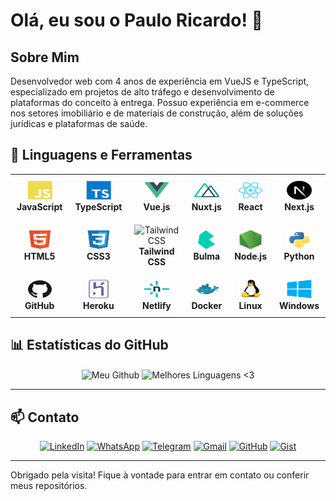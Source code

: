 # Olá, eu sou o Paulo Ricardo! 👋

## Sobre Mim

Desenvolvedor web com 4 anos de experiência em VueJS e TypeScript, especializado em projetos de alto tráfego e desenvolvimento de plataformas do conceito à entrega. Possuo experiência em e-commerce nos setores imobiliário e de materiais de construção, além de soluções jurídicas e plataformas de saúde.

## 🚀 Linguagens e Ferramentas

<div align="center">
  <table>
    <tr>
      <td align="center" style="padding: 10px;">
        <img alt="JavaScript" title="JavaScript" height="30" width="40" src="https://raw.githubusercontent.com/devicons/devicon/master/icons/javascript/javascript-plain.svg"/><br>
        <strong>JavaScript</strong>
      </td>
      <td align="center" style="padding: 10px;">
        <img alt="TypeScript" title="TypeScript" height="30" width="40" src="https://raw.githubusercontent.com/devicons/devicon/master/icons/typescript/typescript-plain.svg"/><br>
        <strong>TypeScript</strong>
      </td>
      <td align="center" style="padding: 10px;">
        <img alt="Vue.js" title="Vue.js" height="30" width="40" src="https://raw.githubusercontent.com/devicons/devicon/master/icons/vuejs/vuejs-original.svg"/><br>
        <strong>Vue.js</strong>
      </td>
      <td align="center" style="padding: 10px;">
        <img alt="Nuxt.js" title="Nuxt.js" height="30" width="40" src="https://raw.githubusercontent.com/devicons/devicon/master/icons/nuxtjs/nuxtjs-original.svg"/><br>
        <strong>Nuxt.js</strong>
      </td>
      <td align="center" style="padding: 10px;">
        <img alt="React" title="React" height="30" width="40" src="https://raw.githubusercontent.com/devicons/devicon/master/icons/react/react-original.svg"/><br>
        <strong>React</strong>
      </td>
      <td align="center" style="padding: 10px;">
        <img alt="Next.js" title="Next.js" height="30" width="40" src="https://raw.githubusercontent.com/devicons/devicon/master/icons/nextjs/nextjs-original.svg"/><br>
        <strong>Next.js</strong>
      </td>
    </tr>
    <tr>
      <td align="center" style="padding: 10px;">
        <img alt="HTML5" title="HTML5" height="30" width="40" src="https://raw.githubusercontent.com/devicons/devicon/master/icons/html5/html5-original.svg"/><br>
        <strong>HTML5</strong>
      </td>
      <td align="center" style="padding: 10px;">
        <img alt="CSS3" title="CSS3" height="30" width="40" src="https://raw.githubusercontent.com/devicons/devicon/master/icons/css3/css3-original.svg"/><br>
        <strong>CSS3</strong>
      </td>
      <td align="center" style="padding: 10px;">
        <img alt="Tailwind CSS" title="Tailwind CSS" height="30" width="40" src="https://raw.githubusercontent.com/devicons/devicon/master/icons/tailwindcss
/tailwindcss-original.svg"/><br>
        <strong>Tailwind CSS</strong>
      </td>
      <td align="center" style="padding: 10px;">
        <img alt="Bulma" title="Bulma" height="30" width="40" src="https://raw.githubusercontent.com/devicons/devicon/master/icons/bulma/bulma-plain.svg"/><br>
        <strong>Bulma</strong>
      </td>
      <td align="center" style="padding: 10px;">
        <img alt="Node.js" title="Node.js" height="30" width="40" src="https://raw.githubusercontent.com/devicons/devicon/master/icons/nodejs/nodejs-original.svg"/><br>
        <strong>Node.js</strong>
      </td>
      <td align="center" style="padding: 10px;">
        <img alt="Python" title="Python" height="30" width="40" src="https://raw.githubusercontent.com/devicons/devicon/master/icons/python/python-original.svg"/><br>
        <strong>Python</strong>
      </td>
    </tr>
    <tr>
      <td align="center" style="padding: 10px;">
        <img alt="GitHub" title="GitHub" height="30" width="40" src="https://raw.githubusercontent.com/devicons/devicon/master/icons/github/github-original.svg"/><br>
        <strong>GitHub</strong>
      </td>
      <td align="center" style="padding: 10px;">
        <img alt="Heroku" title="Heroku" height="30" width="40" src="https://raw.githubusercontent.com/devicons/devicon/master/icons/heroku/heroku-original.svg"/><br>
        <strong>Heroku</strong>
      </td>
      <td align="center" style="padding: 10px;">
        <img alt="Netlify" title="Netlify" height="30" width="40" src="https://raw.githubusercontent.com/devicons/devicon/master/icons/netlify/netlify-original.svg"/><br>
        <strong>Netlify</strong>
      </td>
      <td align="center" style="padding: 10px;">
        <img alt="Docker" title="Docker" height="30" width="40" src="https://raw.githubusercontent.com/devicons/devicon/master/icons/docker/docker-original.svg"/><br>
        <strong>Docker</strong>
      </td>
      <td align="center" style="padding: 10px;">
        <img alt="Linux" title="Linux" height="30" width="40" src="https://raw.githubusercontent.com/devicons/devicon/master/icons/linux/linux-original.svg"/><br>
        <strong>Linux</strong>
      </td>
      <td align="center" style="padding: 10px;">
        <img alt="Windows" title="Windows" height="30" width="40" src="https://raw.githubusercontent.com/devicons/devicon/master/icons/windows8/windows8-original.svg"/><br>
        <strong>Windows</strong>
      </td>
    </tr>
  </table>
</div>

## 📊 Estatísticas do GitHub

<div align="center">
  <img alt="Meu Github" align="center"  src="https://github-readme-stats.vercel.app/api?username=anuraghazra&show_icons=true&theme=transparent&custom_title=Meu Github"/>
  <img alt="Melhores Linguagens <3" align="center" width="320em" src="https://github-readme-stats.vercel.app/api/top-langs/?username=PaulloClara&layout=donut&langs_count=5&theme=transparent&custom_title=Melhores Linguagens <3"/>
</div>

---

## 📫 Contato

<div align="center">

[![LinkedIn][linkedinbadge]][linkedinlink]
[![WhatsApp][whatsappbadge]][whatsapplink]
[![Telegram][telegrambadge]][telegramlink]
[![Gmail][gmailbadge]][gmaillink]
[![GitHub][githubbadge]][githublink]
[![Gist][gistbadge]][gistlink]

</div>

[gistlink]: https://gist.github.com/paulloclara
[githublink]: https://github.com/paulloclara
[gmaillink]: mailto:paulloclara@gmail.com
[telegramlink]: https://t.me/paulloclara/
[linkedinlink]: https://www.linkedin.com/in/paulloclara/
[whatsapplink]: https://wa.me/5586988000821
[gistbadge]: https://img.shields.io/badge/-Gist-555859?style=flat-square&logo=Github&logoColor=white
[githubbadge]: https://img.shields.io/badge/-GitHub-000?style=flat-square&logo=Github&logoColor=white
[gmailbadge]: https://img.shields.io/badge/-Gmail-c14438?style=flat-square&logo=Gmail&logoColor=white
[telegrambadge]: https://img.shields.io/badge/-Telegram-1ca0f1?style=flat-square&logo=Telegram&logoColor=white
[linkedinbadge]: https://img.shields.io/badge/-LinkedIn-0077B5?style=flat-square&logo=LinkedIn&logoColor=white
[whatsappbadge]: https://img.shields.io/badge/-WhatsApp-25D366?style=flat-square&logo=WhatsApp&logoColor=white

---

Obrigado pela visita! Fique à vontade para entrar em contato ou conferir meus repositórios.
